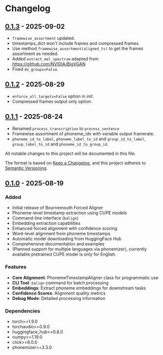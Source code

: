 # Changelog


## [0.1.3] - 2025-09-02
- `framewise_assortment` updated.
- timestamps_dict won't include frames and compressed frames.
- Use method `framewise_assortment(aligned_ts)` to get the frames assortment as needed.
- Added `extract_mel_spectrum` adapted from https://github.com/NVIDIA/BigVGAN
- Fixed `do_groups=False`.


## [0.1.2] - 2025-08-29
- `enforce_all_targets=False` option in _init_.
- Compressed frames output only option.

## [0.1.1] - 2025-08-24
- Renamed `process_transcription` to `process_sentence`
- Framewise assortment of phoneme_idx with variable output framerate.
- `phoneme_id_to_label`, `phoneme_label_to_id` and `group_id_to_label`, `group_label_to_id` and `phoneme_id_to_group_id`.

All notable changes to this project will be documented in this file.

The format is based on [Keep a Changelog](https://keepachangelog.com/en/1.0.0/),
and this project adheres to [Semantic Versioning](https://semver.org/spec/v2.0.0.html).

## [0.1.0] - 2025-08-19

### Added
- Initial release of Bournemouth Forced Aligner
- Phoneme-level timestamp extraction using CUPE models
- Command-line interface (`balign`)
- Embedding extraction capabilities
- Enhanced forced alignment with confidence scoring
- Word-level alignment from phoneme timestamps
- Automatic model downloading from HuggingFace Hub
- Comprehensive documentation and examples
- (Planned support for multiple languages via phonemizer), currently available pretrained CUPE model is only for English.

### Features
- **Core Alignment**: PhonemeTimestampAligner class for programmatic use
- **CLI Tool**: `balign` command for batch processing
- **Embeddings**: Extract phoneme embeddings for downstream tasks
- **Confidence Scores**: Alignment quality metrics
- **Debug Mode**: Detailed processing information

### Dependencies
- torch>=1.9.0
- torchaudio>=0.9.0
- huggingface_hub>=0.8.0
- numpy>=1.19.0
- click>=8.0.0
- phonemizer>=3.3.0

[0.1.0]: https://github.com/tabahi/bournemouth-forced-aligner/releases/tag/v0.1.0
[0.1.1]: https://github.com/tabahi/bournemouth-forced-aligner/releases/tag/v0.1.1
[0.1.2]: https://github.com/tabahi/bournemouth-forced-aligner/releases/tag/v0.1.2
[0.1.3]: https://github.com/tabahi/bournemouth-forced-aligner/releases/tag/v0.1.3